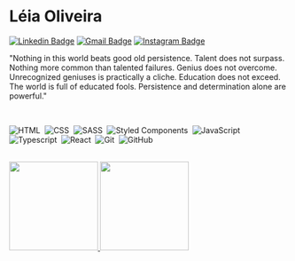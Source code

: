 # Léia Oliveira

[![Linkedin Badge](https://img.shields.io/badge/-Leia%20Oliveira-6633cc?style=flat-square&logo=Linkedin&logoColor=white&link=https://www.linkedin.com/in/leia-oliveira388/)](https://www.linkedin.com/in/leia-oliveira388/) 
[![Gmail Badge](https://img.shields.io/badge/-leiaoliver388@gmail.com-6633cc?style=flat-square&logo=Gmail&logoColor=white&link=mailto:leiaoliver388@gmail.com)](mailto:leiaoliver388@gmail.com)
[![Instagram Badge](https://img.shields.io/badge/-leiaOliver-6633cc?style=flat-square&logo=Instagram&logoColor=white&link=https://www.instagram.com/leiaoliver388/)](https://www.instagram.com/leiaoliver388/)

"Nothing in this world beats good old persistence. Talent does not surpass. Nothing more common than talented failures. Genius does not overcome. Unrecognized geniuses is practically a cliche. Education does not exceed. The world is full of educated fools. Persistence and determination alone are powerful."

<br />

![HTML](https://img.shields.io/badge/-HTML-0d1117?style=flat-square&logo=HTML5)&nbsp;
![CSS](https://img.shields.io/badge/-CSS-0d1117?style=flat-square&logo=CSS3&logoColor=1572B6)&nbsp;
![SASS](https://img.shields.io/badge/-SASS-0d1117?style=flat-square&logo=SASS)&nbsp;
![Styled Components](https://img.shields.io/badge/-Styled%20Components-0d1117?style=flat-square&logo=styledcomponents)&nbsp;
![JavaScript](https://img.shields.io/badge/-JavaScript-0d1117?style=flat-square&logo=javascript)&nbsp;
<br />
![Typescript](https://img.shields.io/badge/-Typescript-0d1117?style=flat-square&logo=typescript)&nbsp;
![React](https://img.shields.io/badge/-React-0d1117?style=flat-square&logo=react)&nbsp;
![Git](https://img.shields.io/badge/-Git-0d1117?style=flat-square&logo=git)&nbsp;
![GitHub](https://img.shields.io/badge/-GitHub-0d1117?style=flat-square&logo=github)&nbsp;

<br/>

<div>
  <a href="https://github.com/leiaoliver">
  <img height="160em" src="https://github-readme-stats.vercel.app/api?username=leiaoliver&show_icons=true&theme=dracula&include_all_commits=true&count_private=true"/>
  <img height="160em" src="https://github-readme-stats.vercel.app/api/top-langs/?username=leiaoliver&layout=compact&langs_count=7&theme=dracula"/>
</div>



